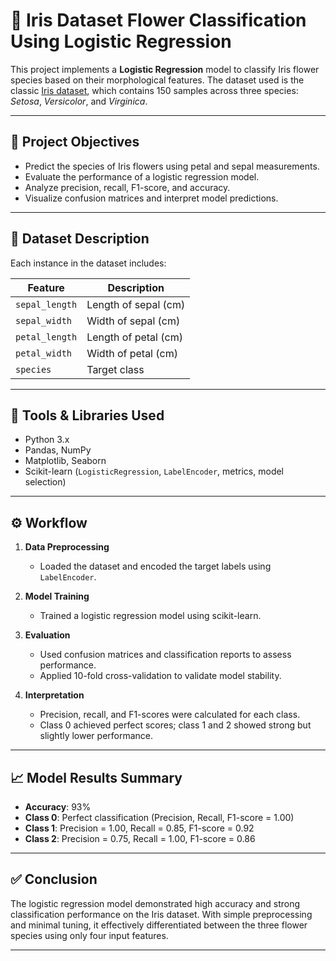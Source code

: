 # 🌸 Iris Dataset Flower Classification Using Logistic Regression

This project implements a **Logistic Regression** model to classify Iris flower species based on their morphological features. The dataset used is the classic [Iris dataset](https://archive.ics.uci.edu/ml/datasets/iris), which contains 150 samples across three species: *Setosa*, *Versicolor*, and *Virginica*.

---

## 📌 Project Objectives

- Predict the species of Iris flowers using petal and sepal measurements.
- Evaluate the performance of a logistic regression model.
- Analyze precision, recall, F1-score, and accuracy.
- Visualize confusion matrices and interpret model predictions.

---

## 📁 Dataset Description

Each instance in the dataset includes:

| Feature         | Description         |
|-----------------|---------------------|
| `sepal_length`  | Length of sepal (cm)|
| `sepal_width`   | Width of sepal (cm) |
| `petal_length`  | Length of petal (cm)|
| `petal_width`   | Width of petal (cm) |
| `species`       | Target class         |

---

## 🔧 Tools & Libraries Used

- Python 3.x
- Pandas, NumPy
- Matplotlib, Seaborn
- Scikit-learn (`LogisticRegression`, `LabelEncoder`, metrics, model selection)

---

## ⚙️ Workflow

1. **Data Preprocessing**
   - Loaded the dataset and encoded the target labels using `LabelEncoder`.

2. **Model Training**
   - Trained a logistic regression model using scikit-learn.

3. **Evaluation**
   - Used confusion matrices and classification reports to assess performance.
   - Applied 10-fold cross-validation to validate model stability.

4. **Interpretation**
   - Precision, recall, and F1-scores were calculated for each class.
   - Class 0 achieved perfect scores; class 1 and 2 showed strong but slightly lower performance.

---

## 📈 Model Results Summary

- **Accuracy**: 93%
- **Class 0**: Perfect classification (Precision, Recall, F1-score = 1.00)
- **Class 1**: Precision = 1.00, Recall = 0.85, F1-score = 0.92
- **Class 2**: Precision = 0.75, Recall = 1.00, F1-score = 0.86

---

## ✅ Conclusion

The logistic regression model demonstrated high accuracy and strong classification performance on the Iris dataset. With simple preprocessing and minimal tuning, it effectively differentiated between the three flower species using only four input features.

---

